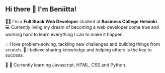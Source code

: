 ## Hi there 👋 I'm Beniitta!

👩‍💻 I'm a **Full Stack Web Developer** student at **Business College Helsinki**. 
💻 Currently living my dream of becoming a web developer come true and working hard to learn everything I can to make it happen. 

💡 I love problem-solving, tackling new challenges and building things from scratch. 
🚀 I believe sharing knowledge and helping others is the key to success. 

🐍 🌸 Currently learning Javascript, HTML, CSS and Python. 
